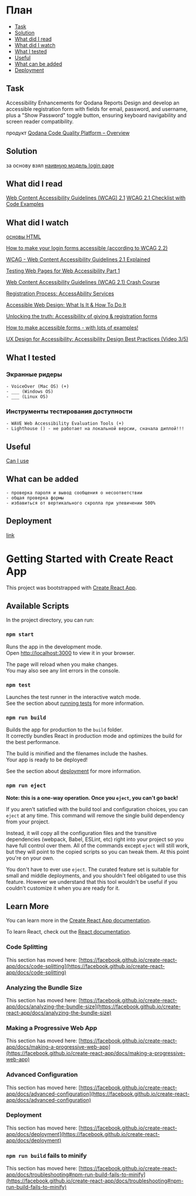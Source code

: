 # План

* [Task](#task)
* [Solution](#solution)
* [What did I read](#what-did-i-read)
* [What did I watch](#what-did-i-watch)
* [What I tested](#what-i-tested)
* [Useful](#useful)
* [What can be added](#what-can-be-added)
* [Deployment](#deployment)

## Task
Accessibility Enhancements for Qodana Reports
Design and develop an accessible registration form with fields for email, password, and username,
plus a "Show Password" toggle button, ensuring keyboard navigability and screen reader compatibility.

продукт [Qodana Code Quality Platform – Overview](https://www.youtube.com/watch?v=WrhnUnzMUCg&ab_channel=JetBrains)

## Solution
за основу взял [наивную модель login page](https://www.youtube.com/watch?v=tIdNeoHniEY&ab_channel=LamaDev)

## What did I read
[Web Content Accessibility Guidelines (WCAG) 2.1](https://www.w3.org/TR/WCAG21/#toc)
[WCAG 2.1 Checklist with Code Examples](https://www.accessi.org/blog/wcag-checklist-with-code-examples/)

## What did I watch
[основы HTML](https://www.youtube.com/watch?v=_J6hMLsscOo&t=6277s&ab_channel=webDev)

[How to make your login forms accessible (according to WCAG 2.2)](https://www.youtube.com/watch?v=E66_O0JpThI&ab_channel=Silktide)

[WCAG - Web Content Accessibility Guidelines 2.1 Explained](https://www.youtube.com/watch?v=Hi3tQ_HzOgo&ab_channel=Intellipaat)

[Testing Web Pages for Web Accessibility Part 1](https://www.youtube.com/watch?v=DgFXUx2QwB0&t=1363s&ab_channel=AfricaKenyah)

[Web Content Accessibility Guidelines (WCAG 2.1) Crash Course](https://www.youtube.com/watch?v=NEK3aMPs1Us&t=2547s&ab_channel=AfricaKenyah)

[Registration Process: AccessAbility Services](https://www.youtube.com/watch?v=KG532yZnLZQ&t=13s&ab_channel=AccessAbilityServices)

[Accessible Web Design: What Is It & How To Do It](https://www.youtube.com/watch?v=-ao_Kc_8rpE&t=21s&ab_channel=FluxAcademy)

[Unlocking the truth: Accessibility of giving & registration forms](https://www.youtube.com/watch?v=W60DdbZsf30&t=27s&ab_channel=AdvancementForm)

[How to make accessible forms - with lots of examples!](https://www.youtube.com/watch?v=ffxwEyBcdf0&t=828s&ab_channel=Silktide)

[UX Design for Accessibility: Accessibility Design Best Practices (Video 3/5)](https://www.youtube.com/watch?v=rJLWbG-K0Z8&ab_channel=AppianCommunity)

## What I tested
 ### Экранные ридеры
    - VoiceOver (Mac OS) (+)
    - ___ (Windows OS)
    - ___ (Linux OS)
 ### Инструменты тестирования доступности
    - WAVE Web Accessibility Evaluation Tools (+)
    - Lighthouse () - не работает на локальной версии, сначала диплой!!!

## Useful
[Can I use](https://caniuse.com/?search=htmlFor)

## What can be added
    - проверка пароля и вывод сообщения о несоответствии
    - общая проверка формы
    - избавиться от вертикального скролла при улевичении 500%

## Deployment
[link]()










# Getting Started with Create React App

This project was bootstrapped with [Create React App](https://github.com/facebook/create-react-app).

## Available Scripts

In the project directory, you can run:

### `npm start`

Runs the app in the development mode.\
Open [http://localhost:3000](http://localhost:3000) to view it in your browser.

The page will reload when you make changes.\
You may also see any lint errors in the console.

### `npm test`

Launches the test runner in the interactive watch mode.\
See the section about [running tests](https://facebook.github.io/create-react-app/docs/running-tests) for more information.

### `npm run build`

Builds the app for production to the `build` folder.\
It correctly bundles React in production mode and optimizes the build for the best performance.

The build is minified and the filenames include the hashes.\
Your app is ready to be deployed!

See the section about [deployment](https://facebook.github.io/create-react-app/docs/deployment) for more information.

### `npm run eject`

**Note: this is a one-way operation. Once you `eject`, you can't go back!**

If you aren't satisfied with the build tool and configuration choices, you can `eject` at any time. This command will remove the single build dependency from your project.

Instead, it will copy all the configuration files and the transitive dependencies (webpack, Babel, ESLint, etc) right into your project so you have full control over them. All of the commands except `eject` will still work, but they will point to the copied scripts so you can tweak them. At this point you're on your own.

You don't have to ever use `eject`. The curated feature set is suitable for small and middle deployments, and you shouldn't feel obligated to use this feature. However we understand that this tool wouldn't be useful if you couldn't customize it when you are ready for it.

## Learn More

You can learn more in the [Create React App documentation](https://facebook.github.io/create-react-app/docs/getting-started).

To learn React, check out the [React documentation](https://reactjs.org/).

### Code Splitting

This section has moved here: [https://facebook.github.io/create-react-app/docs/code-splitting](https://facebook.github.io/create-react-app/docs/code-splitting)

### Analyzing the Bundle Size

This section has moved here: [https://facebook.github.io/create-react-app/docs/analyzing-the-bundle-size](https://facebook.github.io/create-react-app/docs/analyzing-the-bundle-size)

### Making a Progressive Web App

This section has moved here: [https://facebook.github.io/create-react-app/docs/making-a-progressive-web-app](https://facebook.github.io/create-react-app/docs/making-a-progressive-web-app)

### Advanced Configuration

This section has moved here: [https://facebook.github.io/create-react-app/docs/advanced-configuration](https://facebook.github.io/create-react-app/docs/advanced-configuration)

### Deployment

This section has moved here: [https://facebook.github.io/create-react-app/docs/deployment](https://facebook.github.io/create-react-app/docs/deployment)

### `npm run build` fails to minify

This section has moved here: [https://facebook.github.io/create-react-app/docs/troubleshooting#npm-run-build-fails-to-minify](https://facebook.github.io/create-react-app/docs/troubleshooting#npm-run-build-fails-to-minify)
